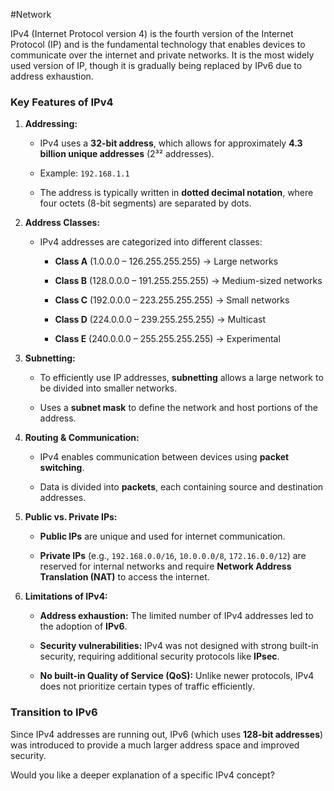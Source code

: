 
#Network

IPv4 (Internet Protocol version 4) is the fourth version of the Internet Protocol (IP) and is the fundamental technology that enables devices to communicate over the internet and private networks. It is the most widely used version of IP, though it is gradually being replaced by IPv6 due to address exhaustion.

### Key Features of IPv4

1. **Addressing:**
    
    - IPv4 uses a **32-bit address**, which allows for approximately **4.3 billion unique addresses** (2³² addresses).
        
    - Example: `192.168.1.1`
        
    - The address is typically written in **dotted decimal notation**, where four octets (8-bit segments) are separated by dots.
        
2. **Address Classes:**
    
    - IPv4 addresses are categorized into different classes:
        
        - **Class A** (1.0.0.0 – 126.255.255.255) → Large networks
            
        - **Class B** (128.0.0.0 – 191.255.255.255) → Medium-sized networks
            
        - **Class C** (192.0.0.0 – 223.255.255.255) → Small networks
            
        - **Class D** (224.0.0.0 – 239.255.255.255) → Multicast
            
        - **Class E** (240.0.0.0 – 255.255.255.255) → Experimental
            
3. **Subnetting:**
    
    - To efficiently use IP addresses, **subnetting** allows a large network to be divided into smaller networks.
        
    - Uses a **subnet mask** to define the network and host portions of the address.
        
4. **Routing & Communication:**
    
    - IPv4 enables communication between devices using **packet switching**.
        
    - Data is divided into **packets**, each containing source and destination addresses.
        
5. **Public vs. Private IPs:**
    
    - **Public IPs** are unique and used for internet communication.
        
    - **Private IPs** (e.g., `192.168.0.0/16`, `10.0.0.0/8`, `172.16.0.0/12`) are reserved for internal networks and require **Network Address Translation (NAT)** to access the internet.
        
6. **Limitations of IPv4:**
    
    - **Address exhaustion:** The limited number of IPv4 addresses led to the adoption of **IPv6**.
        
    - **Security vulnerabilities:** IPv4 was not designed with strong built-in security, requiring additional security protocols like **IPsec**.
        
    - **No built-in Quality of Service (QoS):** Unlike newer protocols, IPv4 does not prioritize certain types of traffic efficiently.
        

### Transition to IPv6

Since IPv4 addresses are running out, IPv6 (which uses **128-bit addresses**) was introduced to provide a much larger address space and improved security.

Would you like a deeper explanation of a specific IPv4 concept?